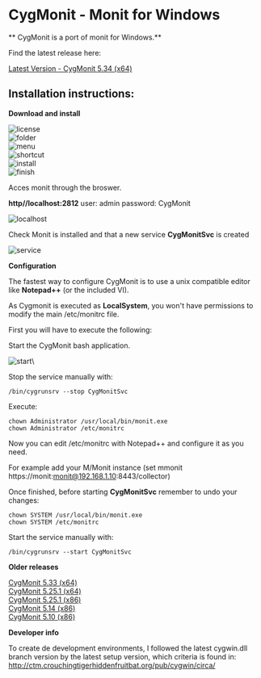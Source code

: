 # CygMonit - Monit for Windows

** CygMonit is a port of monit for Windows.**

Find the latest release here:

[Latest Version - CygMonit 5.34 (x64)](https://github.com/kfeina/CygMonit/releases/download/Monit-5.34.0(x64)-for-Windows/CygMonit_5.34.0_Setup-x64.exe)

## Installation instructions:

**Download and install** 

![license](./png/license.png "Accept License") \
![folder](./png/folder.png "Install Folder") \
![menu](./png/menu.png "Menu Folder") \
![shortcut](./png/shortcut.png "Create desktop shortcut") \
![install](./png/install.png "Install") \
![finish](./png/finish.png "Finish")

Acces monit through the broswer. 

**http//localhost:2812**
user: admin
password: CygMonit

![localhost](./png/localhost.png "Browser Access")


Check Monit is installed and that a new service **CygMonitSvc** is created
 
![service](./png/service.png "CygMonit Service")


**Configuration** 

The fastest way to configure CygMonit is to use a unix compatible editor like **Notepad++** (or the included VI). 

As Cygmonit is executed as **LocalSystem**, you won't have permissions to modify the main /etc/monitrc file. 

First you will have to execute the following:

Start the CygMonit bash application. 

![start](./png/start.png "CygMonit bash")\


Stop the service manually with: 

`/bin/cygrunsrv --stop CygMonitSvc`


Execute:

`chown Administrator /usr/local/bin/monit.exe`\
`chown Administrator /etc/monitrc`

Now you can edit /etc/monitrc with Notepad++ and configure it as you need. 

For example add your M/Monit instance (set mmonit https://monit:monit@192.168.1.10:8443/collector)

Once finished, before starting **CygMonitSvc** remember to undo your changes:

`chown SYSTEM /usr/local/bin/monit.exe`\
`chown SYSTEM /etc/monitrc`

Start the service manually with: 

`/bin/cygrunsrv --start CygMonitSvc`


**Older releases**

[CygMonit 5.33 (x64)](https://github.com/kfeina/CygMonit/releases/download/Monit-5.33.0(x64)-for-Windows/CygMonit_5.33.0_Setup-x64.exe)\
[CygMonit 5.25.1 (x64)](https://github.com/kfeina/CygMonit/releases/download/Monit-5.25.1(x64)-for-Windows/CygMonit_5.25.1_Setup-x64.exe)\
[CygMonit 5.25.1 (x86)](https://github.com/kfeina/CygMonit/releases/download/Monit-5.25.1-for-Windows/CygMonit_5.25.1_Setup-x86.exe)\
[CygMonit 5.14 (x86)](https://github.com/kfeina/CygMonit/releases/download/Monit-5.14-for-Windows/CygMonit_5.14_Setup-x86.exe)\
[CygMonit 5.10 (x86)](https://github.com/kfeina/CygMonit/releases/download/Monit-5.10-for-Windows/CygMonit_5.10_Setup-x86.exe)


**Developer info**

To create de development environments, I followed the latest cygwin.dll branch version by the latest setup version, which criteria is found in: 
http://ctm.crouchingtigerhiddenfruitbat.org/pub/cygwin/circa/

